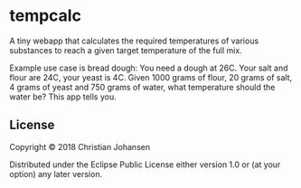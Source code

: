 # tempcalc

A tiny webapp that calculates the required temperatures of various substances to
reach a given target temperature of the full mix.

Example use case is bread dough: You need a dough at 26C. Your salt and flour
are 24C, your yeast is 4C. Given 1000 grams of flour, 20 grams of salt, 4 grams
of yeast and 750 grams of water, what temperature should the water be? This app
tells you.

## License

Copyright © 2018 Christian Johansen

Distributed under the Eclipse Public License either version 1.0 or (at
your option) any later version.
